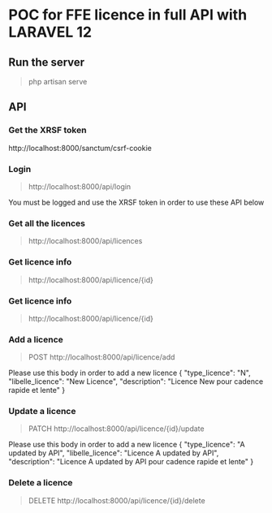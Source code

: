 
# POC for FFE licence in full API with LARAVEL 12

## Run the server 

>php artisan serve

## API

### Get the XRSF token
http://localhost:8000/sanctum/csrf-cookie

### Login
>http://localhost:8000/api/login

You must be logged and use the XRSF token in order to use these API below

### Get all the licences
>http://localhost:8000/api/licences

### Get licence info
>http://localhost:8000/api/licence/{id}

### Get licence info
>http://localhost:8000/api/licence/{id}

### Add a licence 
>POST http://localhost:8000/api/licence/add

Please use this body in order to add a new licence
{
      "type_licence": "N",
      "libelle_licence": "New Licence",
      "description": "Licence New pour cadence rapide et lente"
}

### Update a licence 
>PATCH http://localhost:8000/api/licence/{id}/update

Please use this body in order to add a new licence
{
      "type_licence": "A updated by API",
      "libelle_licence": "Licence A updated by API",
      "description": "Licence A updated by API pour cadence rapide et lente"
}

### Delete a licence 
>DELETE http://localhost:8000/api/licence/{id}/delete

